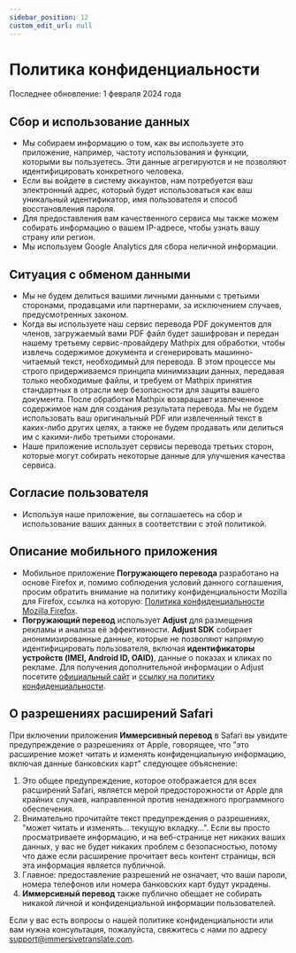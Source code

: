 ```yaml
---
sidebar_position: 12
custom_edit_url: null
---
```


# Политика конфиденциальности

Последнее обновление: 1 февраля 2024 года

## Сбор и использование данных

- Мы собираем информацию о том, как вы используете это приложение, например, частоту использования и функции, которыми вы пользуетесь. Эти данные агрегируются и не позволяют идентифицировать конкретного человека.
- Если вы войдете в систему аккаунтов, нам потребуется ваш электронный адрес, который будет использоваться как ваш уникальный идентификатор, имя пользователя и способ восстановления пароля.
- Для предоставления вам качественного сервиса мы также можем собирать информацию о вашем IP-адресе, чтобы узнать вашу страну или регион.
- Мы используем Google Analytics для сбора неличной информации.

## Ситуация с обменом данными

- Мы не будем делиться вашими личными данными с третьими сторонами, продавцами или партнерами, за исключением случаев, предусмотренных законом.
- Когда вы используете наш сервис перевода PDF документов для членов, загружаемый вами PDF файл будет зашифрован и передан нашему третьему сервис-провайдеру Mathpix для обработки, чтобы извлечь содержимое документа и сгенерировать машинно-читаемый текст, необходимый для перевода. В этом процессе мы строго придерживаемся принципа минимизации данных, передавая только необходимые файлы, и требуем от Mathpix принятия стандартных в отрасли мер безопасности для защиты вашего документа. После обработки Mathpix возвращает извлеченное содержимое нам для создания результата перевода. Мы не будем использовать ваш оригинальный PDF или извлеченный текст в каких-либо других целях, а также не будем продавать или делиться им с какими-либо третьими сторонами.
- Наше приложение использует сервисы перевода третьих сторон, которые могут собирать некоторые данные для улучшения качества сервиса.

## Согласие пользователя

- Используя наше приложение, вы соглашаетесь на сбор и использование ваших данных в соответствии с этой политикой.

## Описание мобильного приложения

- Мобильное приложение **Погружающего перевода** разработано на основе Firefox и, помимо соблюдения условий данного соглашения, просим обратить внимание на политику конфиденциальности Mozilla для Firefox, ссылка на которую: [Политика конфиденциальности Mozilla Firefox](https://www.mozilla.org/zh-CN/privacy/firefox/).
- **Погружающий перевод** использует **Adjust** для размещения рекламы и анализа её эффективности. **Adjust SDK** собирает анонимизированные данные, которые не позволяют напрямую идентифицировать пользователя, включая **идентификаторы устройств (IMEI, Android ID, OAID)**, данные о показах и кликах по рекламе. Для получения дополнительной информации о Adjust посетите [официальный сайт](https://www.adjust.com/) и [ссылку на политику конфиденциальности](https://www.adjust.com/terms/privacy-policy/).

## О разрешениях расширений Safari

При включении приложения **Иммерсивный перевод** в Safari вы увидите предупреждение о разрешениях от Apple, говорящее, что "это расширение может читать и изменять конфиденциальную информацию, включая данные банковских карт" следующее объяснение:

1. Это общее предупреждение, которое отображается для всех расширений Safari, является мерой предосторожности от Apple для крайних случаев, направленной против ненадежного программного обеспечения.
2. Внимательно прочитайте текст предупреждения о разрешениях, "может читать и изменять... текущую вкладку...". Если вы просто просматриваете информацию, и на веб-странице нет никаких ваших данных, у вас не будет никаких проблем с безопасностью, потому что даже если расширение прочитает весь контент страницы, вся эта информация является публичной.
3. Главное: предоставление разрешений не означает, что ваши пароли, номера телефонов или номера банковских карт будут украдены.
4. **Иммерсивный перевод** также публично обещает не собирать никакой личной и конфиденциальной информации пользователей.

Если у вас есть вопросы о нашей политике конфиденциальности или вам нужна консультация, пожалуйста, свяжитесь с нами по адресу support@immersivetranslate.com.
